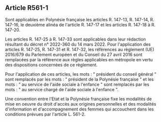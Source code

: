 ## Article R561-1

Sont applicables en Polynésie française les articles R. 147-13, R. 147-14, R. 147-16, le deuxième alinéa de
l'article R. 147-17 et les articles R. 147-18 à R. 147-20.

Les articles R. 147-25 à R. 147-33 sont applicables dans leur rédaction résultant du décret n° 2022-360 du
14 mars 2022. Pour l'application des articles R. 147-25, R. 147-31 et R. 147-32, les références au règlement
(UE) 2016/679 du Parlement européen et du Conseil du 27 avril 2016 sont remplacées par la référence aux
règles applicables en métropole en vertu des dispositions concernées de ce règlement.

Pour l'application de ces articles, les mots : " président du conseil général " sont remplacés par les mots : "
président de la Polynésie française " et les mots : " au service de l'aide sociale à l'enfance " sont remplacés
par les mots : " au service chargé de l'aide sociale à l'enfance ".

Une convention entre l'Etat et la Polynésie française fixe les modalités de mise en oeuvre du droit d'accès
aux origines personnelles et des modalités d'information et d'accompagnement des femmes qui accouchent
dans les conditions prévues par l'article L. 561-2.


